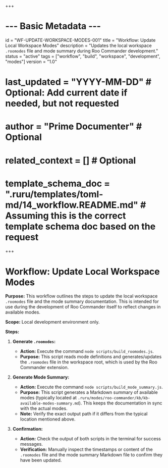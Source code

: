 +++
# --- Basic Metadata ---
id = "WF-UPDATE-WORKSPACE-MODES-001"
title = "Workflow: Update Local Workspace Modes"
description = "Updates the local workspace `.roomodes` file and mode summary during Roo Commander development."
status = "active"
tags = ["workflow", "build", "workspace", "development", "modes"]
version = "1.0"
# last_updated = "YYYY-MM-DD" # Optional: Add current date if needed, but not requested
# author = "Prime Documenter" # Optional
# related_context = [] # Optional
# template_schema_doc = ".ruru/templates/toml-md/14_workflow.README.md" # Assuming this is the correct template schema doc based on the request
+++

# Workflow: Update Local Workspace Modes

**Purpose:** This workflow outlines the steps to update the local workspace `.roomodes` file and the mode summary documentation. This is intended for use during the development of Roo Commander itself to reflect changes in available modes.

**Scope:** Local development environment only.

**Steps:**

1.  **Generate `.roomodes`:**
    *   **Action:** Execute the command `node scripts/build_roomodes.js`.
    *   **Purpose:** This script reads mode definitions and generates/updates the `.roomodes` file in the workspace root, which is used by the Roo Commander extension.

2.  **Generate Mode Summary:**
    *   **Action:** Execute the command `node scripts/build_mode_summary.js`.
    *   **Purpose:** This script generates a Markdown summary of available modes (typically located at `.ruru/modes/roo-commander/kb/kb-available-modes-summary.md`). This keeps the documentation in sync with the actual modes.
    *   **Note:** Verify the exact output path if it differs from the typical location mentioned above.

3.  **Confirmation:**
    *   **Action:** Check the output of both scripts in the terminal for success messages.
    *   **Verification:** Manually inspect the timestamps or content of the `.roomodes` file and the mode summary Markdown file to confirm they have been updated.
